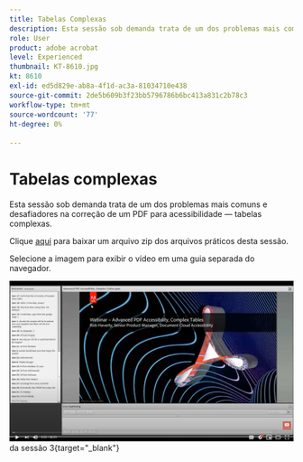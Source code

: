 ```yaml
---
title: Tabelas Complexas
description: Esta sessão sob demanda trata de um dos problemas mais comuns e desafiadores na correção de um PDF para acessibilidade — tabelas complexas
role: User
product: adobe acrobat
level: Experienced
thumbnail: KT-8610.jpg
kt: 8610
exl-id: ed5d829e-ab8a-4f1d-ac3a-81034710e438
source-git-commit: 2de5b609b3f23bb5796786b6bc413a831c2b78c3
workflow-type: tm+mt
source-wordcount: '77'
ht-degree: 0%

---
```


# Tabelas complexas

Esta sessão sob demanda trata de um dos problemas mais comuns e desafiadores na correção de um PDF para acessibilidade — tabelas complexas.

Clique [aqui](../assets/accessibilitysession3.zip) para baixar um arquivo zip dos arquivos práticos desta sessão.

Selecione a imagem para exibir o vídeo em uma guia separada do navegador.

[![Vídeo](../assets/Accessibilitysession3_YT.png)](https://youtu.be/kcM_jyHGd6Y) da sessão 3{target=&quot;_blank&quot;}
